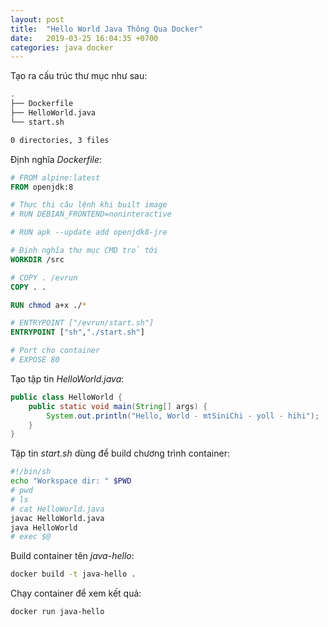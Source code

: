 ```yaml
---
layout: post
title:  "Hello World Java Thông Qua Docker"
date:   2019-03-25 16:04:35 +0700
categories: java docker
---
```


Tạo ra cấu trúc thư mục như sau:

```bash
.
├── Dockerfile
├── HelloWorld.java
└── start.sh

0 directories, 3 files
```

Định nghĩa *Dockerfile*:

```Dockerfile
# FROM alpine:latest
FROM openjdk:8

# Thực thi câu lệnh khi built image
# RUN DEBIAN_FRONTEND=noninteractive

# RUN apk --update add openjdk8-jre

# Định nghĩa thư mục CMD trỏ tới
WORKDIR /src

# COPY . /evrun
COPY . .

RUN chmod a+x ./*

# ENTRYPOINT ["/evrun/start.sh"]
ENTRYPOINT ["sh","./start.sh"]

# Port cho container
# EXPOSE 80
```

Tạo tập tin *HelloWorld.java*:

```java
public class HelloWorld {
    public static void main(String[] args) {
        System.out.println("Hello, World - mtSiniChi - yoll - hihi");
    }
}
```

Tập tin *start.sh* dùng để build chương trình container:

```bash
#!/bin/sh
echo "Workspace dir: " $PWD
# pwd
# ls
# cat HelloWorld.java
javac HelloWorld.java
java HelloWorld
# exec $@
```

Build container tên *java-hello*:

```bash
docker build -t java-hello .
```

Chạy container để xem kết quả:

```bash
docker run java-hello
```